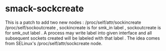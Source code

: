 smack-sockcreate
================
This is a patch to add two new nodes : /proc/self/attr/sockincreate /proc/self/sockoutcreate ,
sockincreate is for smk_in label , sockoutcreate is for smk_out label .
A process may write label into given interface and all subsequent sockets created will be 
labeled with that label .
The idea comes from SELinux's  /proc/self/attr/sockcreate node.
